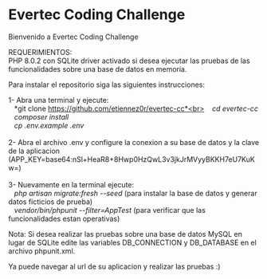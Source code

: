 # Evertec Coding Challenge
Bienvenido a Evertec Coding Challenge

REQUERIMIENTOS:<br>
PHP 8.0.2 con SQLite driver activado si desea ejecutar las pruebas de las funcionalidades sobre una base de datos en memoria.

Para instalar el repositorio siga las siguientes instrucciones:<br>

1- Abra una terminal y ejecute:<br>
&nbsp;&nbsp;&nbsp;*git clone https://github.com/etiennez0r/evertec-cc*<br>
&nbsp;&nbsp;&nbsp;*cd evertec-cc*<br>
&nbsp;&nbsp;&nbsp;*composer install*<br>
&nbsp;&nbsp;&nbsp;*cp .env.example .env*<br>
<br>
2- Abra el archivo .env y configure la conexion a su base de datos y la clave de la aplicacion (APP_KEY=base64:nSl+HeaR8+8Hwp0HzQwL3v3jkJrMVyyBKKH7eU7KuKw=)<br>
<br>
3- Nuevamente en la terminal ejecute:<br> 
&nbsp;&nbsp;&nbsp;*php artisan migrate:fresh --seed* (para instalar la base de datos y generar datos ficticios de prueba)<br>
&nbsp;&nbsp;&nbsp;*vendor/bin/phpunit --filter=AppTest* (para verificar que las funcionalidades estan operativas)<br>

Nota: Si desea realizar las pruebas sobre una base de datos MySQL en lugar de SQLite edite las variables DB_CONNECTION y DB_DATABASE en el archivo phpunit.xml.

Ya puede navegar al url de su aplicacion y realizar las pruebas :)
